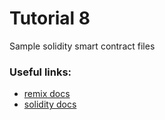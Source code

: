 # Tutorial 8 #
Sample solidity smart contract files

### Useful links: ###
* [remix docs](https://remix-ide.readthedocs.io/en/latest/)
* [solidity docs](https://solidity.readthedocs.io/en/v0.7.1/)

